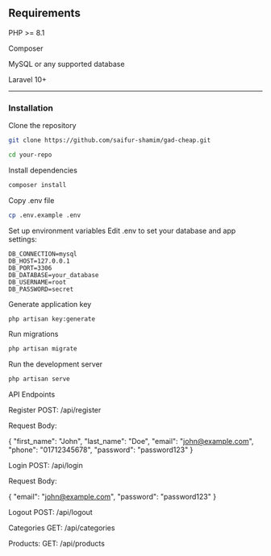## Requirements

PHP >= 8.1

Composer

MySQL or any supported database

Laravel 10+

---

### Installation

Clone the repository

```bash
git clone https://github.com/saifur-shamim/gad-cheap.git

````

```bash
cd your-repo
````

Install dependencies

```bash
composer install
````

Copy .env file

```bash
cp .env.example .env
````

Set up environment variables
Edit .env to set your database and app settings:

```env
DB_CONNECTION=mysql
DB_HOST=127.0.0.1
DB_PORT=3306
DB_DATABASE=your_database
DB_USERNAME=root
DB_PASSWORD=secret
```

Generate application key

```bash
php artisan key:generate
````

Run migrations


```bash
php artisan migrate
````

Run the development server

```bash
php artisan serve
````
API Endpoints

Register
POST:  /api/register

Request Body:

{
    "first_name": "John",
    "last_name": "Doe",
    "email": "john@example.com",
    "phone": "01712345678",
    "password": "password123"
}

Login
POST:  /api/login


Request Body:

{
    "email": "john@example.com",
    "password": "password123"
}


Logout
POST:  /api/logout

Categories
GET: /api/categories

Products: 
GET: /api/products


